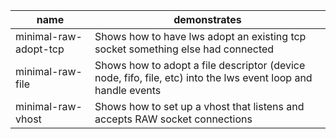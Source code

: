 |name|demonstrates|
---|---
minimal-raw-adopt-tcp|Shows how to have lws adopt an existing tcp socket something else had connected
minimal-raw-file|Shows how to adopt a file descriptor (device node, fifo, file, etc) into the lws event loop and handle events
minimal-raw-vhost|Shows how to set up a vhost that listens and accepts RAW socket connections

